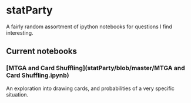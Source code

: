 # statParty

A fairly random assortment of ipython notebooks for questions I find interesting.

## Current notebooks

### [MTGA and Card Shuffling](statParty/blob/master/MTGA and Card Shuffling.ipynb)

An exploration into drawing cards, and probabilities of a very specific situation.
